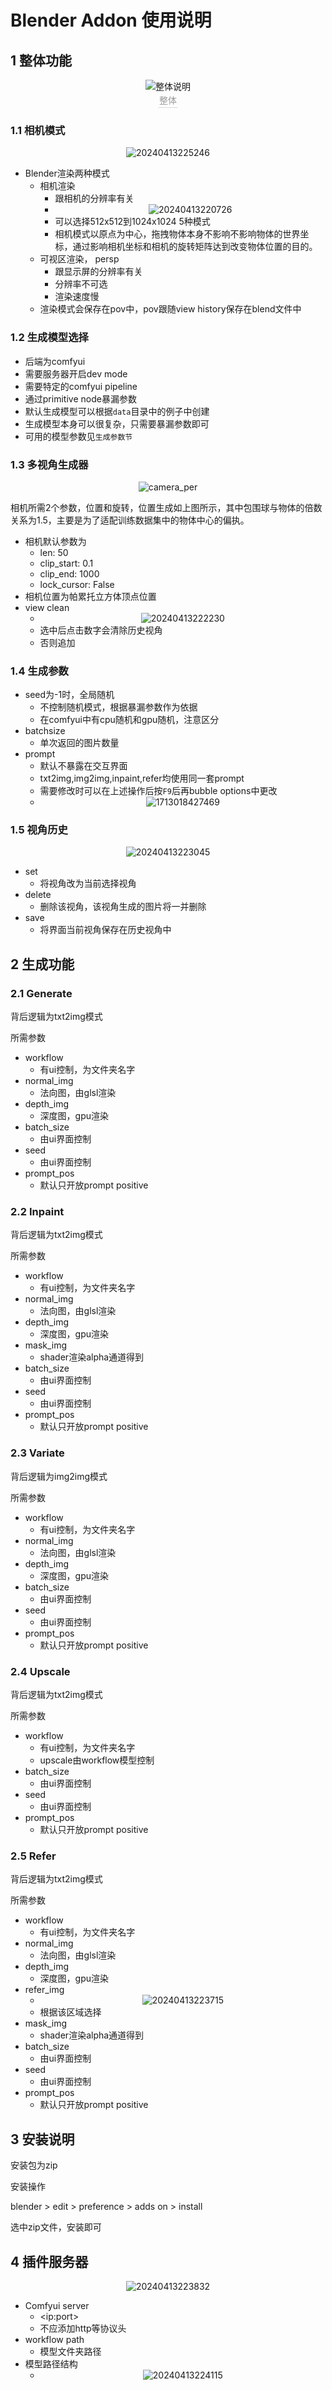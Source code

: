 # Blender Addon 使用说明

## 1 整体功能

<center>
<img src="https://raw.githubusercontent.com/FavorMylikes/hackmd-note/img/img20240413211950.png" alt="整体说明"/>
<br>
    <div style="color:orange; border-bottom: 1px solid #d9d9d9;
    display: inline-block;
    color: #999;
    padding: 2px;">整体</div>
</center>

### 1.1 相机模式

<center>
<img src="https://raw.githubusercontent.com/FavorMylikes/hackmd-note/img/img20240413225246.png" alt="20240413225246"/>
</center>

- Blender渲染两种模式
  - 相机渲染
    - 跟相机的分辨率有关
    - <center><img src="https://raw.githubusercontent.com/FavorMylikes/hackmd-note/img/img20240413220726.png" alt="20240413220726"/></center>
    - 可以选择512x512到1024x1024 5种模式
    - 相机模式以原点为中心，拖拽物体本身不影响不影响物体的世界坐标，通过影响相机坐标和相机的旋转矩阵达到改变物体位置的目的。
  - 可视区渲染， persp
    - 跟显示屏的分辨率有关
    - 分辨率不可选
    - 渲染速度慢
  - 渲染模式会保存在pov中，pov跟随view history保存在blend文件中

### 1.2 生成模型选择

- 后端为comfyui
- 需要服务器开启dev mode
- 需要特定的comfyui pipeline
- 通过primitive node暴漏参数
- 默认生成模型可以根据`data`目录中的例子中创建
- 生成模型本身可以很复杂，只需要暴漏参数即可
- 可用的模型参数见`生成参数节`

### 1.3 多视角生成器

<center><img src="https://raw.githubusercontent.com/FavorMylikes/hackmd-note/img/imgcamera_per.png" alt="camera_per"/></center>

相机所需2个参数，位置和旋转，位置生成如上图所示，其中包围球与物体的倍数关系为1.5，主要是为了适配训练数据集中的物体中心的偏执。

- 相机默认参数为
  - len: 50
  - clip_start: 0.1
  - clip_end: 1000
  - lock_cursor: False
- 相机位置为帕累托立方体顶点位置
- view clean
  - <center><img src="https://raw.githubusercontent.com/FavorMylikes/hackmd-note/img/img20240413222230.png" alt="20240413222230"/></center>
  - 选中后点击数字会清除历史视角
  - 否则追加

### 1.4 生成参数

- seed为-1时，全局随机
  - 不控制随机模式，根据暴漏参数作为依据
  - 在comfyui中有cpu随机和gpu随机，注意区分
- batchsize
  - 单次返回的图片数量
- prompt
  - 默认不暴露在交互界面
  - txt2img,img2img,inpaint,refer均使用同一套prompt
  - 需要修改时可以在上述操作后按`F9`后再bubble options中更改
  - <center><img src="https://raw.githubusercontent.com/FavorMylikes/hackmd-note/img/img1713018427469.jpg" alt="1713018427469"/></center>

### 1.5 视角历史

<center><img src="https://raw.githubusercontent.com/FavorMylikes/hackmd-note/img/img20240413223045.png" alt="20240413223045"/></center>

- set
  - 将视角改为当前选择视角
- delete
  - 删除该视角，该视角生成的图片将一并删除
- save
  - 将界面当前视角保存在历史视角中

## 2 生成功能

### 2.1 Generate

背后逻辑为txt2img模式

所需参数

- workflow
  - 有ui控制，为文件夹名字
- normal_img
  - 法向图，由glsl渲染
- depth_img
  - 深度图，gpu渲染
- batch_size
  - 由ui界面控制
- seed
  - 由ui界面控制
- prompt_pos
  - 默认只开放prompt positive

### 2.2 Inpaint

背后逻辑为txt2img模式

所需参数

- workflow
  - 有ui控制，为文件夹名字
- normal_img
  - 法向图，由glsl渲染
- depth_img
  - 深度图，gpu渲染
- mask_img
  - shader渲染alpha通道得到
- batch_size
  - 由ui界面控制
- seed
  - 由ui界面控制
- prompt_pos
  - 默认只开放prompt positive

### 2.3 Variate

背后逻辑为img2img模式

所需参数

- workflow
  - 有ui控制，为文件夹名字
- normal_img
  - 法向图，由glsl渲染
- depth_img
  - 深度图，gpu渲染
- batch_size
  - 由ui界面控制
- seed
  - 由ui界面控制
- prompt_pos
  - 默认只开放prompt positive

### 2.4 Upscale

背后逻辑为txt2img模式

所需参数

- workflow
  - 有ui控制，为文件夹名字
  - upscale由workflow模型控制
- batch_size
  - 由ui界面控制
- seed
  - 由ui界面控制
- prompt_pos
  - 默认只开放prompt positive

### 2.5 Refer

背后逻辑为txt2img模式

所需参数

- workflow
  - 有ui控制，为文件夹名字
- normal_img
  - 法向图，由glsl渲染
- depth_img
  - 深度图，gpu渲染
- refer_img
  - <center><img src="https://raw.githubusercontent.com/FavorMylikes/hackmd-note/img/img20240413223715.png" alt="20240413223715"/></center>
  - 根据该区域选择
- mask_img
  - shader渲染alpha通道得到
- batch_size
  - 由ui界面控制
- seed
  - 由ui界面控制
- prompt_pos
  - 默认只开放prompt positive

## 3 安装说明

安装包为zip

安装操作

blender > edit > preference > adds on > install

选中zip文件，安装即可

## 4 插件服务器

<center><img src="https://raw.githubusercontent.com/FavorMylikes/hackmd-note/img/img20240413223832.png" alt="20240413223832"/></center>

- Comfyui server
  - \<ip:port\>
  - 不应添加http等协议头
- workflow path
  - 模型文件夹路径
- 模型路径结构
  - <center><img src="https://raw.githubusercontent.com/FavorMylikes/hackmd-note/img/img20240413224115.png" alt="20240413224115"/></center>

